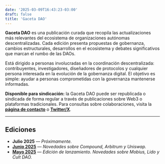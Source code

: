 ```yaml
---
date: '2025-03-09T16:43:23-03:00'
draft: false
title: 'Gaceta DAO'
---
```


**Gaceta DAO** es una publicación curada que recopila las actualizaciones más relevantes del ecosistema de organizaciones autónomas descentralizadas. Cada edición presenta propuestas de gobernanza, cambios estructurales, desarrollos en el ecosistema y debates significativos que marcan el rumbo de las DAOs.

Está dirigido a personas involucradas en la coordinación descentralizada: contribuyentes, investigadores, diseñadores de protocolos y cualquier persona interesada en la evolución de la gobernanza digital. El objetivo es simple: ayudar a personas comprometidas con la governanza mantenerse informadas.

**Disponible para sindicación:** la Gaceta DAO puede ser republicada o sindicada de forma regular a través de publicaciones sobre Web3 o plataformas tradicionales. Para consultas sobre colaboraciones, visita la [**página de contacto**](../contacto/) o [**Twitter/X**](https://x.com/lokapalxyz).

---

## Ediciones

- **Julio 2025** — _Próximamente._
- [**Junio 2025**](https://lokapal2.substack.com/p/gaceta-dao-2-junio-2025) — _Novedades sobre Compound, Arbitrum y Uniswap._
- [**Mayo 2025**](https://lokapal2.substack.com/p/gaceta-dao-1-mayo-2025) — _Edición de lanzamiento. Novedades sobre Mobius, Lido y Cult DAO._  

